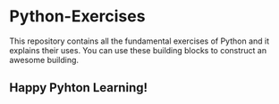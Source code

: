 # Python-Exercises

This repository contains all the fundamental exercises of Python and it explains their uses. You can use these building blocks to construct an awesome building.

## Happy Pyhton Learning!
